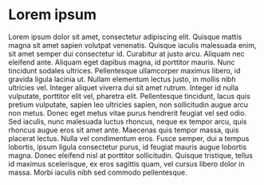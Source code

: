# Lorem ipsum
Lorem ipsum dolor sit amet, consectetur adipiscing elit. Quisque mattis magna sit amet sapien volutpat venenatis. Quisque iaculis malesuada enim, sit amet semper dui consectetur id. Curabitur at justo arcu. Aliquam nec eleifend ante. Aliquam eget dapibus magna, id porttitor mauris. Nunc tincidunt sodales ultrices. Pellentesque ullamcorper maximus libero, id gravida ligula lacinia ut. Nullam elementum lectus justo, in mollis nibh ultricies vel. Integer aliquet viverra dui sit amet rutrum. Integer id nulla vulputate, porttitor elit vel, pharetra elit.
Pellentesque tincidunt, lacus quis pretium vulputate, sapien leo ultricies sapien, non sollicitudin augue arcu non metus. Donec eget metus vitae purus hendrerit feugiat vel sed odio. Sed iaculis, nunc malesuada luctus rhoncus, neque ex tempor arcu, quis rhoncus augue eros sit amet ante. Maecenas quis tempor massa, quis placerat lectus. Nulla vel condimentum eros. Fusce semper, dui a tempus lobortis, ipsum ligula consectetur purus, id feugiat mauris augue lobortis magna. Donec eleifend nisl at porttitor sollicitudin. Quisque tristique, tellus id maximus scelerisque, ex eros sagittis quam, vel cursus libero dolor in massa. Morbi iaculis nibh sed commodo pellentesque.
